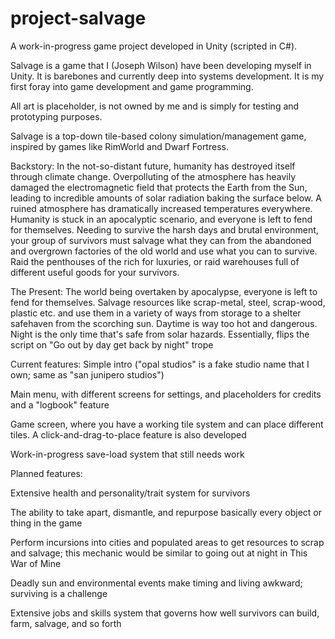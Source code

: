 # project-salvage
A work-in-progress game project developed in Unity (scripted in C#).



Salvage is a game that I (Joseph Wilson) have been developing myself in Unity. It is barebones and currently deep into systems development. It is my first foray into game development and game programming.

All art is placeholder, is not owned by me and is simply for testing and prototyping purposes.

Salvage is a top-down tile-based colony simulation/management game, inspired by games like RimWorld and Dwarf Fortress.


Backstory:
In the not-so-distant future, humanity has destroyed itself through climate change. Overpolluting of the atmosphere has heavily damaged the electromagnetic field that protects the Earth from the Sun, leading to incredible amounts of solar radiation baking the surface below. A ruined atmosphere has dramatically increased temperatures everywhere. Humanity is stuck in an apocalyptic scenario, and everyone is left to fend for themselves. Needing to survive the harsh days and brutal environment, your group of survivors must salvage what they can from the abandoned and overgrown factories of the old world and use what you can to survive. Raid the penthouses of the rich for luxuries, or raid warehouses full of different useful goods for your survivors.

The Present:
The world being overtaken by apocalypse, everyone is left to fend for themselves. Salvage resources like scrap-metal, steel, scrap-wood, plastic etc. and use them in a variety of ways from storage to a shelter safehaven from the scorching sun. Daytime is way too hot and dangerous. Night is the only time that's safe from solar hazards. Essentially, flips the script on "Go out by day get back by night" trope


Current features:
Simple intro ("opal studios" is a fake studio name that I own; same as "san junipero studios")

Main menu, with different screens for settings, and placeholders for credits and a "logbook" feature

Game screen, where you have a working tile system and can place different tiles. A click-and-drag-to-place feature is also developed

Work-in-progress save-load system that still needs work

Planned features:

Extensive health and personality/trait system for survivors

The ability to take apart, dismantle, and repurpose basically every object or thing in the game

Perform incursions into cities and populated areas to get resources to scrap and salvage; this mechanic would be similar to going out at night in This War of Mine

Deadly sun and environmental events make timing and living awkward; surviving is a challenge

Extensive jobs and skills system that governs how well survivors can build, farm, salvage, and so forth
